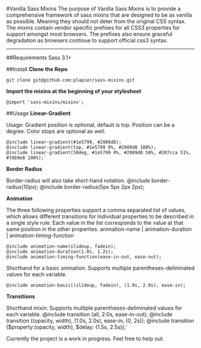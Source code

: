 #Vanilla Sass Mixins
The purpose of Vanilla Sass Mixins is to provide a comprehensive framework of sass mixins that are designed to be as vanilla as possible. Meaning they should not deter from the original CSS syntax. The mixins contain vendor specific prefixes for all CSS3 properties for support amongst most browsers. The prefixes also ensure graceful degradation as browsers continue to support official css3 syntax.
______________

##Requirements
Sass 3.1+

##Install
**Clone the Repo**

	git clone git@github.com:plapier/sass-mixins.git

**Import the mixins at the beginning of your stylesheet**

	@import 'sass-mixins/mixins';

##Usage
**Linear-Gradient**

Usage: Gradient position is optional, default is top. Position can be a degree. Color stops are optional as well.

	@include linear-gradient(#1e5799, #2989d8);
	@include linear-gradient(top, #1e5799 0%, #2989d8 100%);
	@include linear-gradient(50deg, #1e5799 0%, #2989d8 50%, #207cca 51%, #7db9e8 100%);`


**Border Radius**

Border-radius will also take short-hand notation.
	@include border-radius(10px);
	@include border-radius(5px 5px 2px 2px);


**Animation**

The three following properties support a comma separated list of values, which allows different transitions for individual properties to be described in a single style rule. Each value in the list corresponds to the value at that same position in the other properties. animation-name | animation-duration | animation-timing-function

	@include animation-name(slideup, fadein);
 	@include animation-duration(1.0s, 1.2s);
 	@include animation-timing-function(ease-in-out, ease-out);

Shorthand for a basic animation. Supports multiple parentheses-deliminated values for each variable.

	@include animation-basic((slideup, fadein), (1.0s, 2.0s), ease-in);


**Transitions**

Shorthand mixin: Supports multiple parentheses-deliminated values for each variable.
	@include transition (all, 2.0s, ease-in-out);
	@include transition ((opacity, width), (1.0s, 2.0s), ease-in, (0, 2s));
	@include transition ($property:(opacity, width), $delay: (1.5s, 2.5s));`

Currently the project is a work in progress. Feel free to help out.


